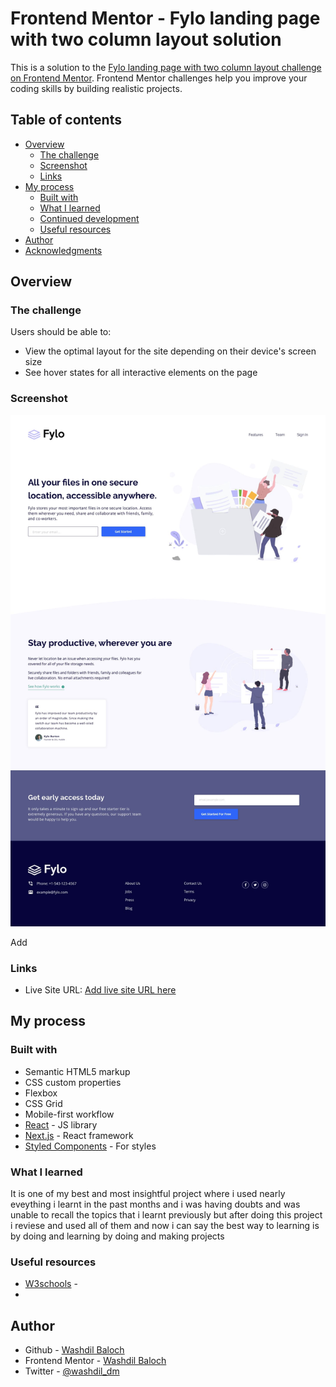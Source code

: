 # Frontend Mentor - Fylo landing page with two column layout solution

This is a solution to the [Fylo landing page with two column layout challenge on Frontend Mentor](https://www.frontendmentor.io/challenges/fylo-landing-page-with-two-column-layout-5ca5ef041e82137ec91a50f5). Frontend Mentor challenges help you improve your coding skills by building realistic projects. 

## Table of contents

- [Overview](#overview)
  - [The challenge](#the-challenge)
  - [Screenshot](#screenshot)
  - [Links](#links)
- [My process](#my-process)
  - [Built with](#built-with)
  - [What I learned](#what-i-learned)
  - [Continued development](#continued-development)
  - [Useful resources](#useful-resources)
- [Author](#author)
- [Acknowledgments](#acknowledgments)


## Overview

### The challenge

Users should be able to:

- View the optimal layout for the site depending on their device's screen size
- See hover states for all interactive elements on the page

### Screenshot

![](/images/desktop-design.jpg)

Add 

### Links
- Live Site URL: [Add live site URL here](https://your-live-site-url.com)

## My process

### Built with

- Semantic HTML5 markup
- CSS custom properties
- Flexbox
- CSS Grid
- Mobile-first workflow
- [React](https://reactjs.org/) - JS library
- [Next.js](https://nextjs.org/) - React framework
- [Styled Components](https://styled-components.com/) - For styles


### What I learned

It is one of my best and most insightful project where i used nearly eveything i learnt in the past months 
and i was having doubts and was unable to recall the topics that i learnt previously but after doing this project i 
reviese and used all of them and now i can say the best way to learning is by doing and learning by doing and making 
projects




### Useful resources

- [W3schools](https://www.w3school.com) -
-


## Author

- Github - [Washdil Baloch](https://www.github.com/washdil)
- Frontend Mentor - [Washdil Baloch](https://www.frontendmentor.io/profile/washdil)
- Twitter - [@washdil_dm](https://www.twitter.com/washdil_dm)


